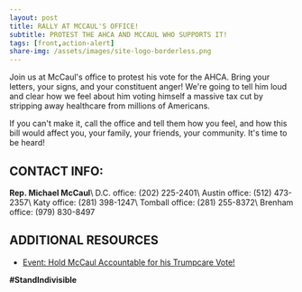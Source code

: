 ```yaml
---
layout: post
title: RALLY AT MCCAUL'S OFFICE!
subtitle: PROTEST THE AHCA AND MCCAUL WHO SUPPORTS IT!
tags: [front,action-alert]
share-img: /assets/images/site-logo-borderless.png
---
```


Join us at McCaul's office to protest his vote for the AHCA. Bring your letters, your signs, and your constituent anger! We're going to tell him loud and clear how we feel about him voting himself a massive tax cut by stripping away healthcare from millions of Americans.

If you can't make it, call the office and tell them how you feel, and how this bill would affect you, your family, your friends, your community. It's time to be heard!

## CONTACT INFO:

**Rep. Michael McCaul**\\
D.C. office: (202) 225-2401\\
Austin office: (512) 473-2357\\
Katy office: (281) 398-1247\\
Tomball office: (281) 255-8372\\
Brenham office: (979) 830-8497

## ADDITIONAL RESOURCES

* [Event: Hold McCaul Accountable for his Trumpcare Vote!](https://www.facebook.com/events/251457838661952)

**#StandIndivisible**
